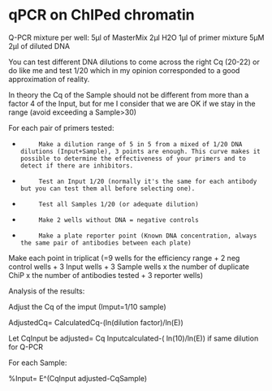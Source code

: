 # qPCR on ChIPed chromatin

Q-PCR mixture per well: 5μl of MasterMix 2μl H2O 1μl of primer mixture 5μM 2μl of diluted DNA

You can test different DNA dilutions to come across the right Cq (20-22) or do like me and test 1/20 which in my opinion corresponded to a good approximation of reality.

In theory the Cq of the Sample should not be different from more than a factor 4 of the Input, but for me I consider that we are OK if we stay in the range (avoid exceeding a Sample>30)

For each pair of primers tested:

-          Make a dilution range of 5 in 5 from a mixed of 1/20 DNA dilutions (Input+Sample), 3 points are enough. This curve makes it possible to determine the effectiveness of your primers and to detect if there are inhibitors.

-          Test an Input 1/20 (normally it's the same for each antibody but you can test them all before selecting one).

-          Test all Samples 1/20 (or adequate dilution)

-          Make 2 wells without DNA = negative controls

-          Make a plate reporter point (Known DNA concentration, always the same pair of antibodies between each plate)

Make each point in triplicat (=9 wells for the efficiency range + 2 neg control wells + 3 Input wells + 3 Sample wells x the number of duplicate ChiP x the number of antibodies tested + 3 reporter wells)

Analysis of the results:

Adjust the Cq of the imput (Imput=1/10 sample)

AdjustedCq= CalculatedCq-(ln(dilution factor)/ln(E))

 

Let CqInput be adjusted= Cq Inputcalculated-( ln(10)/ln(E)) if same dilution for Q-PCR

For each Sample:

%Input= E^(CqInput adjusted-CqSample)